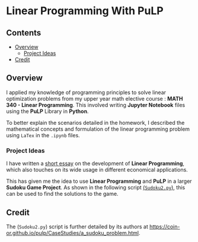 # Linear Programming With PuLP

## Contents

* [Overview](#Overview)
    * [Project Ideas](#Project-Ideas)
* [Credit](#Credit)

## Overview

I applied my knowledge of programming principles to solve linear optimization problems from my upper year math elective course : <b>MATH 340 - Linear Programming</b>. This involved writing <b>Jupyter Notebook</b> files using the <b>PuLP</b> Library in <b>Python</b>.

To better explain the scenarios detailed in the homework, I described the mathematical concepts and formulation of the linear programming problem using `LaTex` in the `.ipynb` files.

### Project Ideas

I have written a [short essay](Linear_Programming_History.pdf) on the development of <b>Linear Programming</b>, which also touches on its wide usage in different economical applications. 

This has given me the idea to use <b>Linear Programming</b> and <b>PuLP</b> in a larger <b>Sudoku Game Project</b>. As shown in the following script [(`Sudoku2.py`)](https://raw.githubusercontent.com/coin-or/pulp/master/examples/Sudoku2.py), this can be used to find the solutions to the game. 

## Credit

The (`Sudoku2.py`) script is further detailed by its authors at <a href = "https://coin-or.github.io/pulp/CaseStudies/a_sudoku_problem.html">https://coin-or.github.io/pulp/CaseStudies/a_sudoku_problem.html</a>. 

